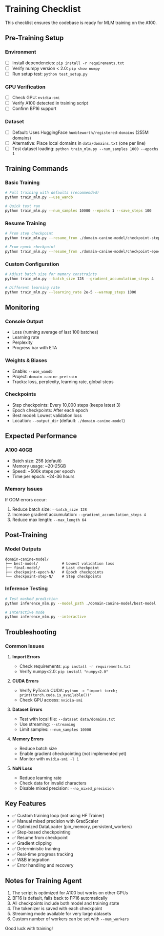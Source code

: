 # Training Checklist

This checklist ensures the codebase is ready for MLM training on the A100.

## Pre-Training Setup

### Environment
- [ ] Install dependencies: `pip install -r requirements.txt`
- [ ] Verify numpy version < 2.0: `pip show numpy`
- [ ] Run setup test: `python test_setup.py`

### GPU Verification
- [ ] Check GPU: `nvidia-smi`
- [ ] Verify A100 detected in training script
- [ ] Confirm BF16 support

### Dataset
- [ ] Default: Uses HuggingFace `humbleworth/registered-domains` (255M domains)
- [ ] Alternative: Place local domains in `data/domains.txt` (one per line)
- [ ] Test dataset loading: `python train_mlm.py --num_samples 1000 --epochs 1`

## Training Commands

### Basic Training
```bash
# Full training with defaults (recommended)
python train_mlm.py --use_wandb

# Quick test run
python train_mlm.py --num_samples 10000 --epochs 1 --save_steps 100
```

### Resume Training
```bash
# From step checkpoint
python train_mlm.py --resume_from ./domain-canine-model/checkpoint-step-50000

# From epoch checkpoint
python train_mlm.py --resume_from ./domain-canine-model/checkpoint-epoch-2
```

### Custom Configuration
```bash
# Adjust batch size for memory constraints
python train_mlm.py --batch_size 128 --gradient_accumulation_steps 4

# Different learning rate
python train_mlm.py --learning_rate 2e-5 --warmup_steps 1000
```

## Monitoring

### Console Output
- Loss (running average of last 100 batches)
- Learning rate
- Perplexity
- Progress bar with ETA

### Weights & Biases
- Enable: `--use_wandb`
- Project: `domain-canine-pretrain`
- Tracks: loss, perplexity, learning rate, global steps

### Checkpoints
- Step checkpoints: Every 10,000 steps (keeps latest 3)
- Epoch checkpoints: After each epoch
- Best model: Lowest validation loss
- Location: `--output_dir` (default: `./domain-canine-model`)

## Expected Performance

### A100 40GB
- Batch size: 256 (default)
- Memory usage: ~20-25GB
- Speed: ~500k steps per epoch
- Time per epoch: ~24-36 hours

### Memory Issues
If OOM errors occur:
1. Reduce batch size: `--batch_size 128`
2. Increase gradient accumulation: `--gradient_accumulation_steps 4`
3. Reduce max length: `--max_length 64`

## Post-Training

### Model Outputs
```
domain-canine-model/
├── best-model/           # Lowest validation loss
├── final-model/          # Last checkpoint
├── checkpoint-epoch-N/   # Epoch checkpoints
└── checkpoint-step-N/    # Step checkpoints
```

### Inference Testing
```bash
# Test masked prediction
python inference_mlm.py --model_path ./domain-canine-model/best-model

# Interactive mode
python inference_mlm.py --interactive
```

## Troubleshooting

### Common Issues

1. **Import Errors**
   - Check requirements: `pip install -r requirements.txt`
   - Verify numpy<2.0: `pip install "numpy<2.0"`

2. **CUDA Errors**
   - Verify PyTorch CUDA: `python -c "import torch; print(torch.cuda.is_available())"`
   - Check GPU access: `nvidia-smi`

3. **Dataset Errors**
   - Test with local file: `--dataset data/domains.txt`
   - Use streaming: `--streaming`
   - Limit samples: `--num_samples 10000`

4. **Memory Errors**
   - Reduce batch size
   - Enable gradient checkpointing (not implemented yet)
   - Monitor with `nvidia-smi -l 1`

5. **NaN Loss**
   - Reduce learning rate
   - Check data for invalid characters
   - Disable mixed precision: `--no_mixed_precision`

## Key Features

- ✅ Custom training loop (not using HF Trainer)
- ✅ Manual mixed precision with GradScaler
- ✅ Optimized DataLoader (pin_memory, persistent_workers)
- ✅ Step-based checkpointing
- ✅ Resume from checkpoint
- ✅ Gradient clipping
- ✅ Deterministic training
- ✅ Real-time progress tracking
- ✅ W&B integration
- ✅ Error handling and recovery

## Notes for Training Agent

1. The script is optimized for A100 but works on other GPUs
2. BF16 is default, falls back to FP16 automatically
3. All checkpoints include both model and training state
4. The tokenizer is saved with each checkpoint
5. Streaming mode available for very large datasets
6. Custom number of workers can be set with `--num_workers`

Good luck with training!